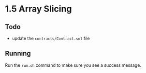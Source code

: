 # 1.5 Array Slicing 

## Todo

* update the `contracts/Contract.sol` file 

## Running
Run the `run.sh` command to make sure you see a success message.  
